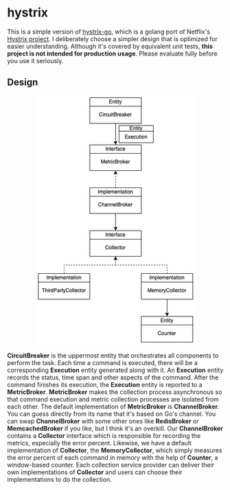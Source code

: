 # hystrix

This is a simple version of [hystrix-go](https://github.com/afex/hystrix-go), which is a golang port
of Netflix's [Hystrix project](https://github.com/Netflix/Hystrix). I deliberately choose a simpler
design that is optimized for easier understanding. Although it's covered by equivalent unit tests,
**this project is not intended for production usage**. Please evaluate fully before you use it seriously.

## Design

<p align="center">
  <img src="./hystrix-go.jpg" />
</p>

**CircuitBreaker** is the uppermost entity that orchestrates all components to perform the task.
Each time a command is executed, there will be a corresponding **Execution** entity generated along with it.
An **Execution** entity records the status, time span and other aspects of the command.
After the command finishes its execution, the **Execution** entity is reported to a **MetricBroker**.
**MetricBroker** makes the collection process asynchronous so that command execution and metric collection processes are isolated from each other.
The default implementation of **MetricBroker** is **ChannelBroker**.
You can guess directly from its name that it's based on Go's channel.
You can swap **ChannelBroker** with some other ones like **RedisBroker** or **MemcachedBroker** if you like, but I think it's an overkill.
Our **ChannelBroker** contains a **Collector** interface which is responsible for recording the metrics, especially the error percent.
Likewise, we have a default implementation of **Collector**, the **MemoryCollector**,
which simply measures the error percent of each command in memory with the help of **Counter**, a window-based counter.
Each collection service provider can deliver their own implementations of **Collector** and users can choose their implementations to do the collection.
